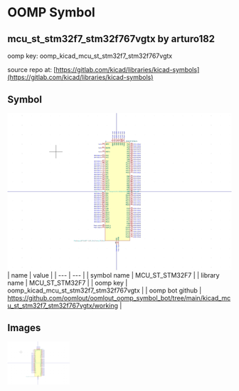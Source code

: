 # OOMP Symbol  
## mcu_st_stm32f7_stm32f767vgtx  by arturo182  
  
oomp key: oomp_kicad_mcu_st_stm32f7_stm32f767vgtx  
  
source repo at: [https://gitlab.com/kicad/libraries/kicad-symbols](https://gitlab.com/kicad/libraries/kicad-symbols)  
## Symbol  
  
[![working.png](working_600.png)](working.png)  
| name | value | 
| --- | --- | 
| symbol name | MCU_ST_STM32F7 | 
| library name | MCU_ST_STM32F7 | 
| oomp key | oomp_kicad_mcu_st_stm32f7_stm32f767vgtx | 
| oomp bot github | https://github.com/oomlout/oomlout_oomp_symbol_bot/tree/main/kicad_mcu_st_stm32f7_stm32f767vgtx/working | 
## Images  
  
[![working.png](working_140.png)](working.png)  
